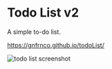 # Todo List v2
A simple to-do list.

https://gnfrnco.github.io/todoList/

![todo list screenshot](http://i.imgur.com/IR3sxnm.png)
